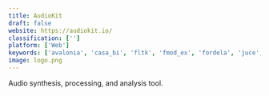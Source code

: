 ```yaml
---
title: AudioKit
draft: false 
website: https://audiokit.io/
classification: ['']
platform: ['Web']
keywords: ['avalonia', 'casa_bi', 'fltk', 'fmod_ex', 'fordela', 'juce', 'javafx', 'kfr', 'nana_c_library', 'nicepeopleatwork', 'nodegui', 'openal_soft', 'portaudio', 'production_hero', 'qt', 'qt_creator', 'red_giant', 'rtaudio', 'synconset', 'unity', 'wwise', 'wxwidgets']
image: logo.png
---
```

Audio synthesis, processing, and analysis tool.